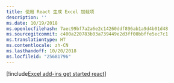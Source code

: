 ```yaml
---
title: 使用 React 生成 Excel 加载项
description: ''
ms.date: 10/19/2018
ms.openlocfilehash: 7aec99bf7a2a6e2c14260ddf896ab1a9d4b01d48
ms.sourcegitcommit: c400a220783b03a739449e2d3ff00bbffe5ec7c1
ms.translationtype: HT
ms.contentlocale: zh-CN
ms.lasthandoff: 10/20/2018
ms.locfileid: "25681796"
---
```

[!include[Excel add-ins get started react](../includes/file-get-started-excel-react.md)]